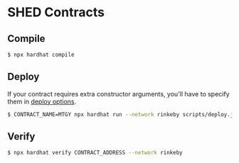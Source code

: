 # SHED Contracts

## Compile

```sh
$ npx hardhat compile
```

## Deploy

If your contract requires extra constructor arguments, you'll have to specify them in [deploy options](https://hardhat.org/plugins/hardhat-deploy.html#deployments-deploy-name-options).

```sh
$ CONTRACT_NAME=MTGY npx hardhat run --network rinkeby scripts/deploy.js
```

## Verify

```sh
$ npx hardhat verify CONTRACT_ADDRESS --network rinkeby
```
